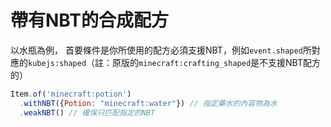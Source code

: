 # 帶有NBT的合成配方

以水瓶為例，
首要條件是你所使用的配方必須支援NBT，例如`event.shaped`所對應的`kubejs:shaped`（註：原版的`minecraft:crafting_shaped`是不支援NBT配方的）

```js
Item.of('minecraft:potion')
  .withNBT({Potion: "minecraft:water"}) // 指定藥水的內容物為水
  .weakNBT() // 確保只匹配指定的NBT
```